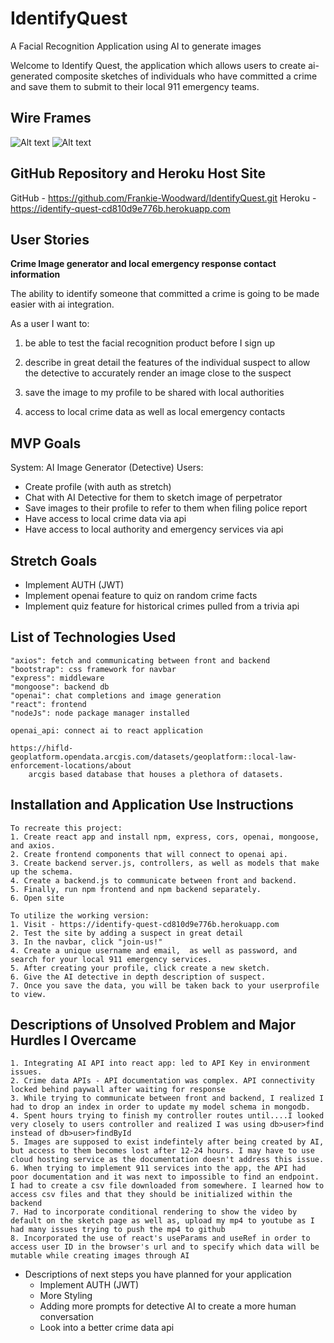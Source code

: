# IdentifyQuest
A Facial Recognition Application using AI to generate images

Welcome to Identify Quest, the application which allows users to create ai-generated composite sketches of individuals who have committed a crime and save them to submit to their local 911 emergency teams.

## Wire Frames
![Alt text](image.png)
![Alt text](image-2.png)


## GitHub Repository and Heroku Host Site

GitHub - https://github.com/Frankie-Woodward/IdentifyQuest.git
Heroku - https://identify-quest-cd810d9e776b.herokuapp.com

## User Stories

**Crime Image generator and local emergency response contact information** 

The ability to identify someone that committed a crime is going to be made easier with ai integration. 

As a user I want to: 
1. be able to test the facial recognition product before I sign up

2. describe in great detail the features of the individual suspect to allow 
the detective to accurately render an image close to the suspect

3. save the image to my profile to be shared with local authorities

4. access to local crime data as well as local emergency contacts

## MVP Goals 

System: AI Image Generator (Detective)
Users:
-	Create profile (with auth as stretch)
-	Chat with AI Detective for them to sketch image of perpetrator
-	Save images to their profile to refer to them when filing police report
-	Have access to local crime data via api
-	Have access to local authority and emergency services via api


## Stretch Goals 

-	Implement AUTH (JWT)
-	Implement openai feature to quiz on random crime facts
-	Implement quiz feature for historical crimes pulled from a trivia api

## List of Technologies Used
    "axios": fetch and communicating between front and backend
    "bootstrap": css framework for navbar
    "express": middleware
    "mongoose": backend db
    "openai": chat completions and image generation
    "react": frontend
    "nodeJs": node package manager installed

    openai_api: connect ai to react application

    https://hifld-geoplatform.opendata.arcgis.com/datasets/geoplatform::local-law-enforcement-locations/about
        arcgis based database that houses a plethora of datasets.


## Installation and Application Use Instructions
    To recreate this project:
    1. Create react app and install npm, express, cors, openai, mongoose, and axios.
    2. Create frontend components that will connect to openai api.
    3. Create backend server.js, controllers, as well as models that make up the schema.
    4. Create a backend.js to communicate between front and backend.
    5. Finally, run npm frontend and npm backend separately.
    6. Open site

    To utilize the working version:
    1. Visit - https://identify-quest-cd810d9e776b.herokuapp.com
    2. Test the site by adding a suspect in great detail
    3. In the navbar, click "join-us!"
    4. Create a unique username and email,  as well as password, and search for your local 911 emergency services.
    5. After creating your profile, click create a new sketch.
    6. Give the AI detective in depth description of suspect.
    7. Once you save the data, you will be taken back to your userprofile to view.

## Descriptions of Unsolved Problem and Major Hurdles I Overcame

    1. Integrating AI API into react app: led to API Key in environment issues. 
    2. Crime data APIs - API documentation was complex. API connectivity locked behind paywall after waiting for response 
    3. While trying to communicate between front and backend, I realized I had to drop an index in order to update my model schema in mongodb. 
    4. Spent hours trying to finish my controller routes until....I looked very closely to users controller and realized I was using db>user>find instead of db>user>findById
    5. Images are supposed to exist indefintely after being created by AI, but access to them becomes lost after 12-24 hours. I may have to use cloud hosting service as the documentation doesn't address this issue.
    6. When trying to implement 911 services into the app, the API had poor documentation and it was next to impossible to find an endpoint. I had to create a csv file downloaded from somewhere. I learned how to access csv files and that they should be initialized within the backend
    7. Had to incorporate conditional rendering to show the video by default on the sketch page as well as, upload my mp4 to youtube as I had many issues trying to push the mp4 to github
    8. Incorporated the use of react's useParams and useRef in order to access user ID in the browser's url and to specify which data will be mutable while creating images through AI

*  Descriptions of next steps you have planned for your application 
    -	Implement AUTH (JWT)
    -   More Styling
    -   Adding more prompts for detective AI to create a more human        conversation
    -   Look into a better crime data api

